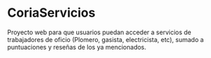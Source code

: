 # CoriaServicios
Proyecto web para que usuarios puedan acceder a servicios de trabajadores de oficio (Plomero, gasista, electricista, etc), sumado a puntuaciones y reseñas de los ya mencionados.
